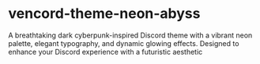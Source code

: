 # vencord-theme-neon-abyss
A breathtaking dark cyberpunk-inspired Discord theme with a vibrant neon palette, elegant typography, and dynamic glowing effects. Designed to enhance your Discord experience with a futuristic aesthetic
